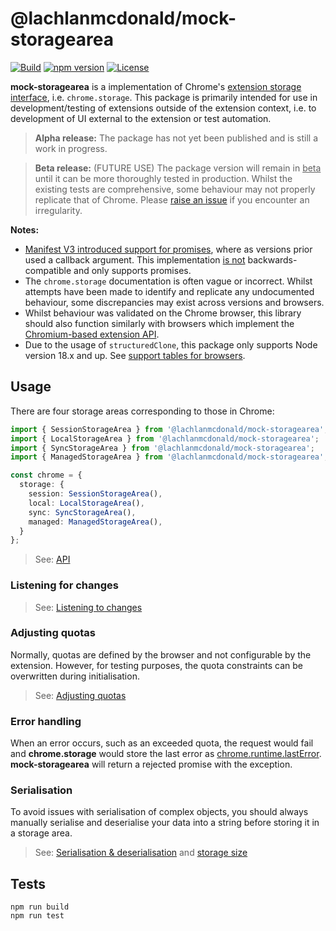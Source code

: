 # @lachlanmcdonald/mock-storagearea

[![Build](https://github.com/lachlanmcdonald/mock-storagearea/actions/workflows/build.yml/badge.svg?branch=main)][build-link] [![npm version](https://badge.fury.io/js/%40lachlanmcdonald%2Fmock-storagearea.svg)][package-link] [![License](https://img.shields.io/badge/License-MIT-blue.svg)][license-link] 

__mock-storagearea__ is a implementation of Chrome's [extension storage interface](https://developer.chrome.com/docs/extensions/reference/storage/), i.e. `chrome.storage`. This package is primarily intended for use in development/testing of extensions outside of the extension context, i.e. to development of UI external to the extension or test automation.

> __Alpha release:__ The package has not yet been published and is still a work in progress.

> __Beta release:__  (FUTURE USE) The package version will remain in <u>beta</u> until it can be more thoroughly tested in production. Whilst the existing tests are comprehensive, some behaviour may not properly replicate that of Chrome. Please [raise an issue](https://github.com/lachlanmcdonald/mock-storagearea/issues) if you encounter an irregularity.

__Notes:__ 

- [Manifest V3 introduced support for promises](https://developer.chrome.com/docs/extensions/mv3/promises/), where as versions prior used a callback argument. This implementation <u>is not</u>  backwards-compatible and only supports promises.
- The `chrome.storage` documentation is often vague or incorrect. Whilst attempts have been made to identify and replicate any undocumented behaviour, some discrepancies may exist across versions and browsers.
- Whilst behaviour was validated on the Chrome browser, this library should also function similarly with browsers which implement the [Chromium-based extension API](https://developer.chrome.com/docs/extensions/reference/).
- Due to the usage of `structuredClone`, this package only supports Node version 18.x and up. See [support tables for browsers](https://caniuse.com/?search=structuredClone).

## Usage

There are four storage areas corresponding to those in Chrome:

```ts
import { SessionStorageArea } from '@lachlanmcdonald/mock-storagearea';
import { LocalStorageArea } from '@lachlanmcdonald/mock-storagearea';
import { SyncStorageArea } from '@lachlanmcdonald/mock-storagearea';
import { ManagedStorageArea } from '@lachlanmcdonald/mock-storagearea';

const chrome = {
  storage: {
	session: SessionStorageArea(),
    local: LocalStorageArea(),
    sync: SyncStorageArea(),
    managed: ManagedStorageArea(),
  }
};
```

> See: [API]

### Listening for changes

> See: [Listening to changes](https://github.com/lachlanmcdonald/mock-storagearea/wiki/Listening-to-changes)

### Adjusting quotas

Normally, quotas are defined by the browser and not configurable by the extension. However, for testing purposes, the quota constraints can be overwritten during initialisation.

> See: [Adjusting quotas](https://github.com/lachlanmcdonald/mock-storagearea/wiki/Adjusting-quotas)

### Error handling

When an error occurs, such as an exceeded quota, the request would fail and __chrome.storage__ would store the last error as [chrome.runtime.lastError](https://developer.chrome.com/docs/extensions/reference/runtime/#property-lastError). __mock-storagearea__ will return a rejected promise with the exception.

### Serialisation

To avoid issues with serialisation of complex objects, you should always manually serialise and deserialise your data into a string before storing it in a storage area.

> See: [Serialisation & deserialisation](https://github.com/lachlanmcdonald/mock-storagearea/wiki/Serialisation-&-deserialisation) and [storage size](https://github.com/lachlanmcdonald/mock-storagearea/wiki/Storage-size)

## Tests

```shell
npm run build
npm run test
```

[build-link]: https://github.com/lachlanmcdonald/mock-storagearea/actions
[package-link]: https://www.npmjs.com/package/@lachlanmcdonald/mock-storagearea
[license-link]: https://github.com/lachlanmcdonald/mock-storagearea/blob/main/LICENSE
[API]: https://github.com/lachlanmcdonald/mock-storagearea/wiki/API
